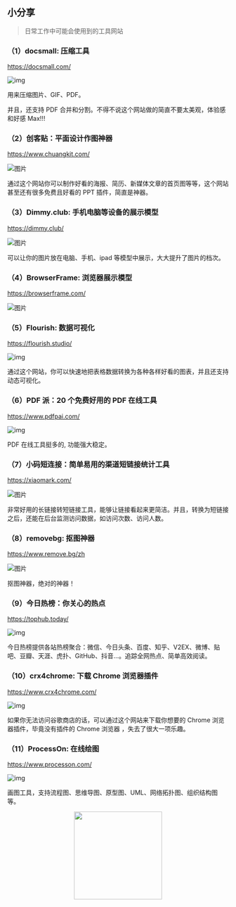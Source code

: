 ## 小分享

> 日常工作中可能会使用到的工具网站

### （1）docsmall: 压缩工具

https://docsmall.com/

![img](https://gitee.com/MartinHub/MartinHub-notes/raw/master/notes/05-杂记/02-工具分享/images/tool1.PNG)

用来压缩图片、GIF、PDF。

并且，还支持 PDF 合并和分割。不得不说这个网站做的简直不要太美观，体验感和好感 Max!!!

### （2）创客贴：平面设计作图神器

https://www.chuangkit.com/

![图片](https://gitee.com/MartinHub/MartinHub-notes/raw/master/notes/05-杂记/02-工具分享/images/tool2.PNG)

通过这个网站你可以制作好看的海报、简历、新媒体文章的首页图等等，这个网站甚至还有很多免费且好看的 PPT 插件，简直是神器。

### （3）Dimmy.club: 手机电脑等设备的展示模型

https://dimmy.club/

![图片](https://gitee.com/MartinHub/MartinHub-notes/raw/master/notes/05-杂记/02-工具分享/images/tool3.PNG)

可以让你的图片放在电脑、手机、ipad 等模型中展示，大大提升了图片的档次。

### （4）BrowserFrame: 浏览器展示模型

https://browserframe.com/

![图片](https://gitee.com/MartinHub/MartinHub-notes/raw/master/notes/05-杂记/02-工具分享/images/tool4.PNG)



### （5）Flourish: 数据可视化

https://flourish.studio/

![img](https://gitee.com/MartinHub/MartinHub-notes/raw/master/notes/05-杂记/02-工具分享/images/tool11.PNG)

通过这个网站，你可以快速地把表格数据转换为各种各样好看的图表，并且还支持动态可视化。

### （6）PDF 派：20 个免费好用的 PDF 在线工具

https://www.pdfpai.com/

![img](https://gitee.com/MartinHub/MartinHub-notes/raw/master/notes/05-杂记/02-工具分享/images/tool5.PNG)

PDF 在线工具挺多的, 功能强大稳定。

### （7）小码短连接：简单易用的渠道短链接统计工具

https://xiaomark.com/

![图片](https://gitee.com/MartinHub/MartinHub-notes/raw/master/notes/05-杂记/02-工具分享/images/tool6.PNG)

非常好用的长链接转短链接工具，能够让链接看起来更简洁。并且，转换为短链接之后，还能在后台监测访问数据，如访问次数、访问人数。

### （8）removebg: 抠图神器

https://www.remove.bg/zh

![图片](https://gitee.com/MartinHub/MartinHub-notes/raw/master/notes/05-杂记/02-工具分享/images/tool7.PNG)

抠图神器，绝对的神器！

###  （9）今日热榜：你关心的热点

https://tophub.today/

![img](https://gitee.com/MartinHub/MartinHub-notes/raw/master/notes/05-杂记/02-工具分享/images/tool10.PNG)

今日热榜提供各站热榜聚合：微信、今日头条、百度、知乎、V2EX、微博、贴吧、豆瓣、天涯、虎扑、GitHub、抖音...。追踪全网热点、简单高效阅读。

### （10）crx4chrome: 下载 Chrome 浏览器插件

https://www.crx4chrome.com/

![img](https://gitee.com/MartinHub/MartinHub-notes/raw/master/notes/05-杂记/02-工具分享/images/tool9.PNG)

如果你无法访问谷歌商店的话，可以通过这个网站来下载你想要的 Chrome 浏览器插件，毕竟没有插件的 Chrome 浏览器 ，失去了很大一项乐趣。

### （11）ProcessOn: 在线绘图

https://www.processon.com/

![img](https://gitee.com/MartinHub/MartinHub-notes/raw/master/notes/05-杂记/02-工具分享/images/tool8.PNG) 

画图工具，支持流程图、思维导图、原型图、UML、网络拓扑图、组织结构图等。



<div align="center"> <img  src="https://gitee.com/MartinHub/MartinHub-notes/raw/master/images/weixin.png" width="200"/> </div>